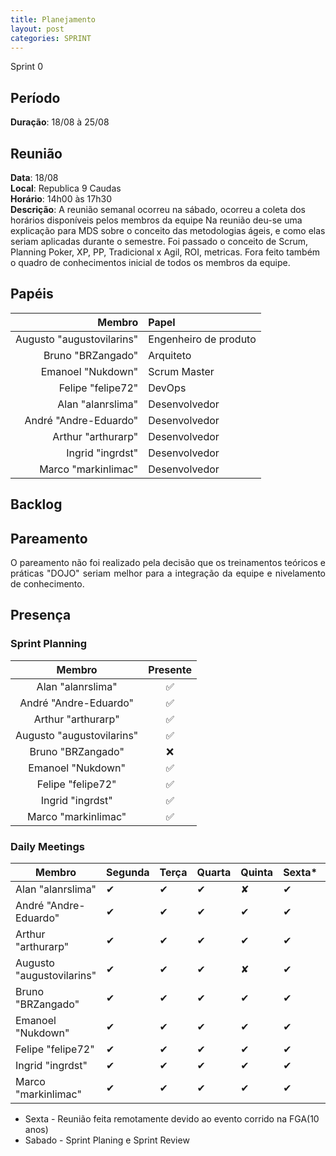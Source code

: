 ```yaml
---
title: Planejamento
layout: post
categories: SPRINT
---
```

Sprint 0

## Período

**Duração**: 18/08 à 25/08

## Reunião

<b>Data</b>: 18/08 <br/>
<b>Local</b>: Republica 9 Caudas<br/>
<b>Horário</b>: 14h00 às 17h30<br/>
<b>Descrição</b>: A reunião semanal ocorreu na sábado, ocorreu a coleta dos horários disponíveis pelos membros da equipe Na reunião deu-se uma explicação para MDS sobre o conceito das metodologias ágeis, e como elas seriam aplicadas durante o semestre. Foi passado o conceito de Scrum, Planning Poker, XP, PP, Tradicional x Agil, ROI, metricas. Fora feito também o quadro de conhecimentos inicial de todos os membros da equipe.

## Papéis

|Membro|Papel|
|-:|:-|
|Augusto "augustovilarins" | Engenheiro de produto|
|Bruno "BRZangado" | Arquiteto|
|Emanoel "Nukdown" | Scrum Master|
|Felipe "felipe72" | DevOps|  
|Alan "alanrslima" | Desenvolvedor|
|André "Andre-Eduardo" | Desenvolvedor|
|Arthur "arthurarp" | Desenvolvedor|
|Ingrid "ingrdst" | Desenvolvedor|
|Marco "markinlimac" | Desenvolvedor|



## Backlog


## Pareamento

<p align = "justify"> O pareamento não foi realizado pela decisão que os treinamentos teóricos e práticas "DOJO" seriam melhor para a integração da equipe e nivelamento de conhecimento.</p>

## Presença
### Sprint Planning

Membro | Presente
:-----: | :--------:
Alan "alanrslima" | :white_check_mark:
André "Andre-Eduardo" | :white_check_mark:
Arthur "arthurarp" | :white_check_mark:
Augusto "augustovilarins" | :white_check_mark:
Bruno "BRZangado" | :x:
Emanoel "Nukdown" | :white_check_mark:
Felipe "felipe72" | :white_check_mark:
Ingrid "ingrdst" | :white_check_mark:
Marco "markinlimac" | :white_check_mark:

### Daily Meetings


Membro | Segunda | Terça | Quarta | Quinta | Sexta* | Sábado*
-- |-- |-- |-- |-- |--|--
Alan "alanrslima" | &#10004; | &#10004;| &#10004;| &#x2718; |&#10004;|&#10004;|
André "Andre-Eduardo" | &#10004; | &#10004;| &#10004;| &#10004; |&#10004;|&#10004;|
Arthur "arthurarp" | &#10004; | &#10004;| &#10004;| &#10004; |&#10004;|&#10004;|
Augusto "augustovilarins" | &#10004; | &#10004;| &#10004;| &#x2718; |&#10004;|&#10004;|
Bruno "BRZangado" | &#10004; | &#10004;| &#10004;| &#10004;|&#10004;|&#x2718; |
Emanoel "Nukdown" | &#10004; | &#10004;| &#10004;| &#10004;|&#10004;|&#10004; |
Felipe "felipe72" | &#10004; | &#10004;| &#10004;| &#10004;|&#10004;|&#10004; |
Ingrid "ingrdst" | &#10004; | &#10004;| &#10004;| &#10004;|&#10004;|&#10004; |
Marco "markinlimac" | &#10004; | &#10004;| &#10004;| &#10004;|&#10004;|&#10004; |



* Sexta -  Reunião feita remotamente devido ao evento corrido na FGA(10 anos)
* Sabado -  Sprint Planing e Sprint Review
